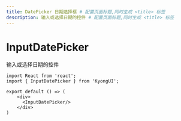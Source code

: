 ```yaml
---
title: DatePicker 日期选择框 # 配置页面标题,同时生成 <title> 标签
description: 输入或选择日期的控件 # 配置页面标题,同时生成 <title> 标签
---
```

# InputDatePicker
输入或选择日期的控件
```tsx
import React from 'react';
import { InputDatePicker } from 'KyongUI';

export default () => (
    <div>
      <InputDatePicker/>
    </div>
)
```

<API></API>